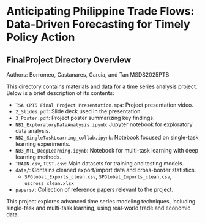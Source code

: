 # Anticipating Philippine Trade Flows:  Data-Driven Forecasting for Timely Policy Action
## FinalProject Directory Overview

Authors: Borromeo, Castanares, Garcia, and Tan
MSDS2025PTB

This directory contains materials and data for a time series analysis project. Below is a brief description of its contents:

- `TSA CPT5 Final Project Presentation.mp4`: Project presentation video.
- `2_Slides.pdf`: Slide deck used in the presentation.
- `3_Poster.pdf`: Project poster summarizing key findings.
- `NB1_ExploratoryDataAnalysis.ipynb`: Jupyter notebook for exploratory data analysis.
- `NB2_SingleTaskLearning_collab.ipynb`: Notebook focused on single-task learning experiments.
- `NB3_MTL_DeepLearning.ipynb`: Notebook for multi-task learning with deep learning methods.
- `TRAIN.csv`, `TEST.csv`: Main datasets for training and testing models.
- `data/`: Contains cleaned export/import data and cross-border statistics.
    - `SPGlobal_Exports_clean.csv`, `SPGlobal_Imports_clean.csv`, `uscross_clean.xlsx`
- `papers/`: Collection of reference papers relevant to the project.

This project explores advanced time series modeling techniques, including single-task and multi-task learning, using real-world trade and economic data.
